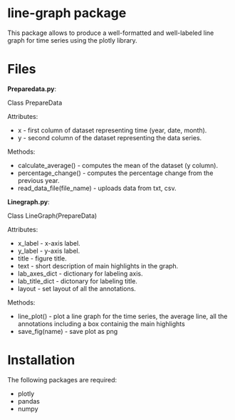 # line-graph package

This package allows to produce a well-formatted and well-labeled line graph for time series using the plotly library.

# Files

**Preparedata.py**:

Class PrepareData

Attributes:

* x - first column of dataset representing time (year, date, month). 
* y - second column of the dataset representing the data series.

Methods:

* calculate_average() - computes the mean of the dataset (y column).
* percentage_change() - computes the percentage change from the previous year.
* read_data_file(file_name) - uploads data from txt, csv.

**Linegraph.py**:

Class LineGraph(PrepareData)

Attributes:

* x_label - x-axis label.
* y_label - y-axis label.
* title - figure title.
* text - short description of main highlights in the graph.
* lab_axes_dict - dictionary for labeling axis.
* lab_title_dict - dictonary for labeling title.
* layout - set layout of all the annotations.

Methods:

* line_plot() - plot a line graph for the time series, the average line, all the annotations including a box containig the main highlights
* save_fig(name) - save plot as png


# Installation

The following packages are required:
* plotly
* pandas
* numpy
